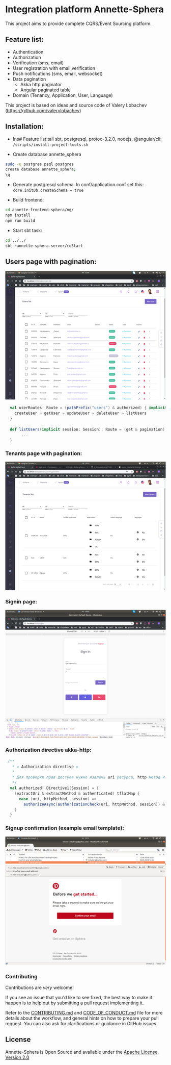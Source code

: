 # Integration platform Annette-Sphera

This project aims to provide complete CQRS/Event Sourcing platform.

## Feature list:
- Authentication
- Authorization
- Verification (sms, email)
- User registration with email verification
- Push notifications (sms, email, websocket)
- Data pagination 
  - Akka http paginator
  - Angular paginated table
- Domain (Tenancy, Application, User, Language)

This project is based on ideas and source code of Valery Lobachev (https://github.com/valerylobachev)

## Installation:

- Ins# Feature list:tall sbt, postgresql, protoc-3.2.0, nodejs, @angular/cli: ```/scripts/install-project-tools.sh```

- Create database annette_sphera
```bash
sudo -u postgres psql postgres
create database annette_sphera;
\q
```

- Generate postgresql schema. In conf/application.conf set this:
```core.initDb.createSchema = true```

- Build frontend:
```bash
cd annette-frontend-sphera/ng/
npm install
npm run build
```

- Start sbt task:
```bash
cd ../../
sbt ~annette-sphera-server/reStart
```

## Users page with pagination:
![users page](https://raw.githubusercontent.com/duberg/annette-sphera/master/screenshot/s_users.png)

```scala
  val userRoutes: Route = (pathPrefix("users") & authorized) { implicit session =>
    createUser ~ getUser ~ updateUser ~ deleteUser ~ listUsers
  }
  
  def listUsers(implicit session: Session): Route = (get & pagination) { page =>
       ...
  }
```

### Tenants page with pagination:
![tenants page](https://raw.githubusercontent.com/duberg/annette-sphera/master/screenshot/s_tenants.png)


### Signin page:
![signin page](https://raw.githubusercontent.com/duberg/annette-sphera/master/screenshot/s_signin.png)

### Authorization directive akka-http:
```scala
 /**
   * = Authorization directive =
   *
   * Для проверки прав доступа нужно извлечь uri ресурса, http метод и сессию пользователя.
   */
  val authorized: Directive1[Session] = {
    (extractUri & extractMethod & authenticated) tflatMap {
      case (uri, httpMethod, session) =>
        authorizeAsync(authorizationCheck(uri, httpMethod, session)) & provide(session)
    }
  }
```

### Signup confirmation (example email template):
![signup page](https://raw.githubusercontent.com/duberg/annette-sphera/master/screenshot/s_emailconfirmation.png)

### Contributing

Contributions are *very* welcome!

If you see an issue that you'd like to see fixed, the best way to make it happen is to help out by submitting a pull request implementing it.

Refer to the [CONTRIBUTING.md](docs/CONTRIBUTING.md) and  [CODE_OF_CONDUCT.md](docs/CODE_OF_CONDUCT.md) file for more
 details about the workflow, and general hints on how to prepare your pull request. You can also ask for 
 clarifications or guidance in GitHub issues.


## License

Annette-Sphera is Open Source and available under the [Apache License, Version 2.0](https://www.apache.org/licenses/LICENSE-2.0)
